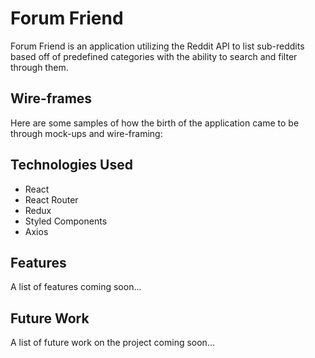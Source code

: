 # Forum Friend

Forum Friend is an application utilizing the Reddit API to list sub-reddits based off of predefined categories with the ability to search and filter through them.

## Wire-frames

Here are some samples of how the birth of the application came to be through mock-ups and wire-framing:

## Technologies Used

- React
- React Router
- Redux
- Styled Components
- Axios

## Features

A list of features coming soon...

## Future Work

A list of future work on the project coming soon...
